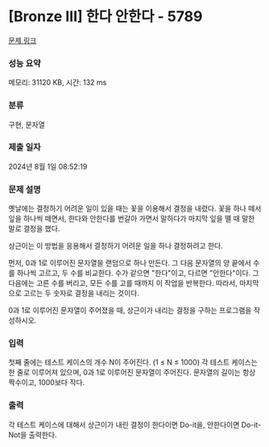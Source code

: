 # [Bronze III] 한다 안한다 - 5789 

[문제 링크](https://www.acmicpc.net/problem/5789) 

### 성능 요약

메모리: 31120 KB, 시간: 132 ms

### 분류

구현, 문자열

### 제출 일자

2024년 8월 1일 08:52:19

### 문제 설명

<p>옛날에는 결정하기 어려운 일이 있을 때는 꽃을 이용해서 결정을 내렸다. 꽃을 하나 떼서 잎을 하나씩 떼면서, 한다와 안한다를 번갈아 가면서 말하다가 마지막 잎을 뗄 때 말한 말로 결정을 했다.</p>

<p>상근이는 이 방법을 응용해서 결정하기 어려운 일을 하나 결정하려고 한다.</p>

<p>먼저, 0과 1로 이루어진 문자열을 랜덤으로 하나 만든다. 그 다음 문자열의 양 끝에서 수를 하나씩 고르고, 두 수를 비교한다. 수가 같으면 "한다"이고, 다르면 "안한다"이다. 그 다음에는 고른 수를 버리고, 모든 수를 고를 때까지 이 작업을 반복한다. 따라서, 마지막으로 고르는 두 숫자로 결정을 내리는 것이다.</p>

<p>0과 1로 이루어진 문자열이 주어졌을 때, 상근이가 내리는 결정을 구하는 프로그램을 작성하시오.</p>

### 입력 

 <p>첫째 줄에는 테스트 케이스의 개수 N이 주어진다. (1 ≤ N ≤ 1000) 각 테스트 케이스는 한 줄로 이루어져 있으며, 0과 1로 이루어진 문자열이 주어진다. 문자열의 길이는 항상 짝수이고, 1000보다 작다.</p>

### 출력 

 <p>각 테스트 케이스에 대해서 상근이가 내린 결정이 한다이면 Do-it을, 안한다이면 Do-it-Not을 출력한다. </p>

